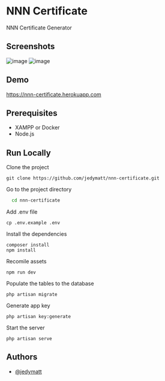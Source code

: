 # NNN Certificate

NNN Certificate Generator


## Screenshots

![image](https://user-images.githubusercontent.com/54795428/175811183-a9745adb-f6d4-416a-950c-beddf2da7378.png)
![image](https://user-images.githubusercontent.com/54795428/175811198-1ce3ad00-1814-4427-b94c-a602876d9214.png)


## Demo

https://nnn-certificate.herokuapp.com


## Prerequisites

* XAMPP or Docker
* Node.js


## Run Locally

Clone the project

```shell
git clone https://github.com/jedymatt/nnn-certificate.git
```

Go to the project directory

```bash
  cd nnn-certificate
```

Add .env file

```shell
cp .env.example .env
```

Install the dependencies

```shell
composer install
npm install
```

Recomile assets

```shell
npm run dev
```

Populate the tables to the database

```shell
php artisan migrate
```

Generate app key

```shell
php artisan key:generate
```

Start the server

```shell
php artisan serve
```


## Authors

- [@jedymatt](https://www.github.com/jedymatt)

